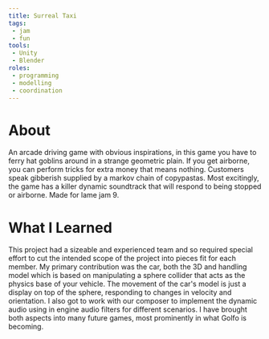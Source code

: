```yaml
---
title: Surreal Taxi
tags:
 - jam
 - fun
tools:
 - Unity
 - Blender
roles:
 - programming
 - modelling
 - coordination
---
```


# About
An arcade driving game with obvious inspirations, in this game you have to ferry hat goblins around in a strange geometric plain. If you get airborne, you can perform tricks for extra money that means nothing. Customers speak gibberish supplied by a markov chain of copypastas. Most excitingly, the game has a killer dynamic soundtrack that will respond to being stopped or airborne. Made for lame jam 9.

# What I Learned
This project had a sizeable and experienced team and so required special effort to cut the intended scope of the project into pieces fit for each member. My primary contribution was the car, both the 3D and handling model which is based on manipulating a sphere collider that acts as the physics base of your vehicle. The movement of the car's model is just a display on top of the sphere, responding to changes in velocity and orientation. I also got to work with our composer to implement the dynamic audio using in engine audio filters for different scenarios. I have brought both aspects into many future games, most prominently in what Golfo is becoming.